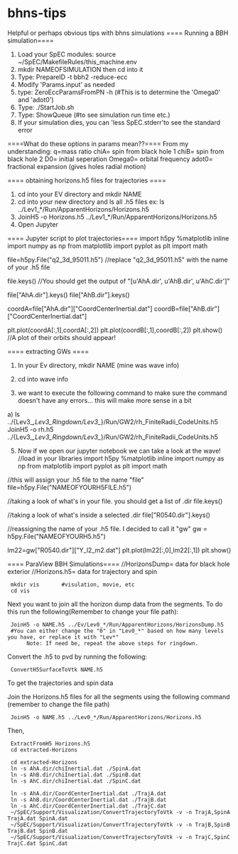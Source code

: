 # bhns-tips
Helpful or perhaps obvious tips with bhns simulations
==== Running a BBH simulation====
1) Load your SpEC modules:
 source ~/SpEC/MakefileRules/this_machine.env
2) mkdir NAMEOFSIMULATION then cd into it
3) Type: PrepareID -t bbh2 -reduce-ecc
4) Modify 'Params.input' as needed
5) type: ZeroEccParamsFromPN -h (#This is to determine the 'Omega0' and 'adot0')
5) Type: ./StartJob.sh 
6) Type: ShowQueue (#to see simulation run time etc.)
7) If your simulation dies, you can 'less SpEC.stderr'to see the standard error</code>

====What do these options in params mean??====
From my understanding:
q=mass ratio
chiA= spin from black hole 1
chiB= spin from black hole 2
D0= initial seperation
Omega0= orbital frequency
adot0= fractional expansion (gives holes radial motion)</code>

==== obtaining horizons.h5 files for trajectories ====
1) cd into your EV directory and mkdir NAME
2) cd into your new directory and ls all .h5 files
   ex: ls ../Lev1_*/Run/ApparentHorizons/Horizons.h5
3) JoinH5 -o Horizons.h5 ../Lev1_*/Run/ApparentHorizons/Horizons.h5
4) Open Jupyter

==== Jupyter script to plot trajectories====
import h5py
%matplotlib inline
import numpy as np
from matplotlib import pyplot as plt
import math

file=h5py.File("q2_3d_95011.h5") //replace "q2_3d_95011.h5" with the name of your .h5 file

file.keys() //You should get the output of "[u'AhA.dir', u'AhB.dir', u'AhC.dir']"

file["AhA.dir"].keys()
file["AhB.dir"].keys()

coordA=file["AhA.dir"]["CoordCenterInertial.dat"]
coordB=file["AhB.dir"]["CoordCenterInertial.dat"]

plt.plot(coordA[:,1],coordA[:,2])
plt.plot(coordB[:,1],coordB[:,2])
plt.show() //A plot of their orbits should appear!

==== extracting GWs ====

1) In your Ev directory, mkdir NAME (mine was wave info)

2) cd into wave info

3) we want to execute the following command to make sure the command doesn't have any errors... this will make more sense in a bit 

a) ls ../{Lev3_*,Lev3_Ringdown/Lev3_*}/Run/GW2/rh_FiniteRadii_CodeUnits.h5
 JoinH5 -o rh.h5 ../{Lev3_*,Lev3_Ringdown/Lev3_*}/Run/GW2/rh_FiniteRadii_CodeUnits.h5 

5) Now if we open  our jupyter notebook we can take a look at the wave!
//load in your libraries
import h5py
%matplotlib inline
import numpy as np
from matplotlib import pyplot as plt
import math

//this will assign your .h5 file to the name "file"
file=h5py.File("NAMEOFYOURH5FILE.h5")

//taking a look of what's in your file. you should get a list of .dir
file.keys()

//taking a look of what's inside a selected .dir
file["R0540.dir"].keys()

//reassigning the name of your .h5 file. I decided to call it "gw"
gw = h5py.File("NAMEOFYOURH5.h5")

lm22=gw["R0540.dir"]["Y_l2_m2.dat"]
plt.plot(lm22[:,0],lm22[:,1])
plt.show()

==== ParaView BBH Simulations====
//HorizonsDump= data for black hole exterior 
//Horizons.h5= data for trajectory and spin

     mkdir vis       #visulation, movie, etc
     cd vis

Next you want to join all the horizon dump data from the segments. To do this run the following(Remember to change your file path):

     JoinH5 -o NAME.h5 ../Ev/Lev0_*/Run/ApparentHorizons/HorizonsDump.h5 
     #You can either change the "0" in "Lev0_*" based on how many levels you have, or replace it with "Lev*"
          Note: If need be, repeat the above steps for ringdown.

Convert the .h5 to pvd by running the following:

     ConvertH5SurfaceToVtk NAME.h5 
     

To get the trajectories and spin data

Join the Horizons.h5 files for all the segments using the following command (remember to change the file path)

     JoinH5 -o NAME.h5 ../Lev0_*/Run/ApparentHorizons/Horizons.h5

Then,

     ExtractFromH5 Horizons.h5   
     cd extracted-Horizons

     cd extracted-Horizons
     ln -s AhA.dir/chiInertial.dat ./SpinA.dat
     ln -s AhB.dir/chiInertial.dat ./SpinB.dat
     ln -s AhC.dir/chiInertial.dat ./SpinC.dat

     ln -s AhA.dir/CoordCenterInertial.dat ./TrajA.dat
     ln -s AhB.dir/CoordCenterInertial.dat ./TrajB.dat
     ln -s AhC.dir/CoordCenterInertial.dat ./TrajC.dat
     ~/SpEC/Support/Visualization/ConvertTrajectoryToVtk -v -n TrajA,SpinA TrajA.dat SpinA.dat
     ~/SpEC/Support/Visualization/ConvertTrajectoryToVtk -v -n TrajB,SpinB TrajB.dat SpinB.dat
     ~/SpEC/Support/Visualization/ConvertTrajectoryToVtk -v -n TrajC,SpinC TrajC.dat SpinC.dat
    
